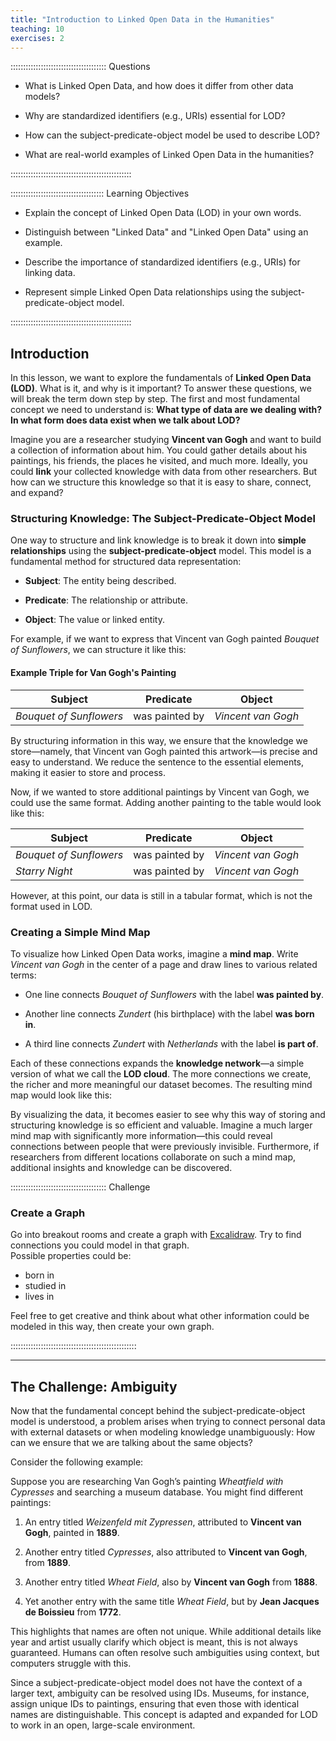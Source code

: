 ```yaml
---
title: "Introduction to Linked Open Data in the Humanities"
teaching: 10
exercises: 2
---
```


:::::::::::::::::::::::::::::::::::::: Questions

- What is Linked Open Data, and how does it differ from other data models?

- Why are standardized identifiers (e.g., URIs) essential for LOD?

- How can the subject-predicate-object model be used to describe LOD?

- What are real-world examples of Linked Open Data in the humanities?

::::::::::::::::::::::::::::::::::::::::::::::::

::::::::::::::::::::::::::::::::::::: Learning Objectives

- Explain the concept of Linked Open Data (LOD) in your own words.

- Distinguish between "Linked Data" and "Linked Open Data" using an example.

- Describe the importance of standardized identifiers (e.g., URIs) for linking data.

- Represent simple Linked Open Data relationships using the subject-predicate-object model.

::::::::::::::::::::::::::::::::::::::::::::::::

## Introduction

In this lesson, we want to explore the fundamentals of **Linked Open Data (LOD)**. What is it, and why is it important? To answer these questions, we will break the term down step by step. The first and most fundamental concept we need to understand is: **What type of data are we dealing with? In what form does data exist when we talk about LOD?**  

Imagine you are a researcher studying **Vincent van Gogh** and want to build a collection of information about him. You could gather details about his paintings, his friends, the places he visited, and much more. Ideally, you could **link** your collected knowledge with data from other researchers. But how can we structure this knowledge so that it is easy to share, connect, and expand?  

### Structuring Knowledge: The Subject-Predicate-Object Model  

One way to structure and link knowledge is to break it down into **simple relationships** using the **subject-predicate-object** model. This model is a fundamental method for structured data representation:  

- **Subject**: The entity being described.  

- **Predicate**: The relationship or attribute.  

- **Object**: The value or linked entity.  

For example, if we want to express that Vincent van Gogh painted *Bouquet of Sunflowers*, we can structure it like this:  

#### Example Triple for Van Gogh's Painting  

| Subject                 | Predicate      | Object             |
| ----------------------- | -------------- | ------------------ |
| *Bouquet of Sunflowers* | was painted by | *Vincent van Gogh* |

By structuring information in this way, we ensure that the knowledge we store—namely, that Vincent van Gogh painted this artwork—is precise and easy to understand. We reduce the sentence to the essential elements, making it easier to store and process.  

Now, if we wanted to store additional paintings by Vincent van Gogh, we could use the same format. Adding another painting to the table would look like this:  

| Subject                 | Predicate      | Object             |
| ----------------------- | -------------- | ------------------ |
| *Bouquet of Sunflowers* | was painted by | *Vincent van Gogh* |
| *Starry Night*          | was painted by | *Vincent van Gogh* |

However, at this point, our data is still in a tabular format, which is not the format used in LOD.  

### Creating a Simple Mind Map  

To visualize how Linked Open Data works, imagine a **mind map**. Write *Vincent van Gogh* in the center of a page and draw lines to various related terms:  

- One line connects *Bouquet of Sunflowers* with the label **was painted by**.  

- Another line connects *Zundert* (his birthplace) with the label **was born in**.  

- A third line connects *Zundert* with *Netherlands* with the label **is part of**.  

Each of these connections expands the **knowledge network**—a simple version of what we call the **LOD cloud**. The more connections we create, the richer and more meaningful our dataset becomes. The resulting mind map would look like this:  



By visualizing the data, it becomes easier to see why this way of storing and structuring knowledge is so efficient and valuable. Imagine a much larger mind map with significantly more information—this could reveal connections between people that were previously invisible. Furthermore, if researchers from different locations collaborate on such a mind map, additional insights and knowledge can be discovered.  

:::::::::::::::::::::::::::::::::::::: Challenge  

### Create a Graph  

Go into breakout rooms and create a graph with [Excalidraw](https://excalidraw.com/). Try to find connections you could model in that graph.  
Possible properties could be:  

- born in  
- studied in  
- lives in  

Feel free to get creative and think about what other information could be modeled in this way, then create your own graph.  

::::::::::::::::::::::::::::::::::::::::::::::::::  

---

## The Challenge: Ambiguity  

Now that the fundamental concept behind the subject-predicate-object model is understood, a problem arises when trying to connect personal data with external datasets or when modeling knowledge unambiguously: How can we ensure that we are talking about the same objects?  

Consider the following example:  

Suppose you are researching Van Gogh’s painting *Wheatfield with Cypresses* and searching a museum database. You might find different paintings:  

1. An entry titled *Weizenfeld mit Zypressen*, attributed to **Vincent van Gogh**, painted in **1889**.  

2. Another entry titled *Cypresses*, also attributed to **Vincent van Gogh**, from **1889**.  

3. Another entry titled *Wheat Field*, also by **Vincent van Gogh** from **1888**.  

4. Yet another entry with the same title *Wheat Field*, but by **Jean Jacques de Boissieu** from **1772**.  

This highlights that names are often not unique. While additional details like year and artist usually clarify which object is meant, this is not always guaranteed. Humans can often resolve such ambiguities using context, but computers struggle with this.  

Since a subject-predicate-object model does not have the context of a larger text, ambiguity can be resolved using IDs. Museums, for instance, assign unique IDs to paintings, ensuring that even those with identical names are distinguishable. This concept is adapted and expanded for LOD to work in an open, large-scale environment.  



